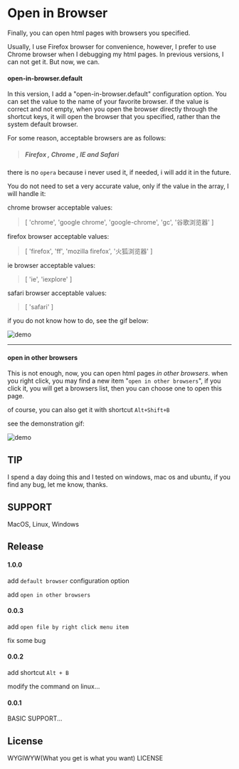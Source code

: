 # Open in Browser

Finally, you can open html pages with browsers you specified.

Usually, I use Firefox browser for convenience, however, I prefer to use Chrome browser when I debugging my html pages. In previous versions, I can not get it. But now, we can.

####  open-in-browser.default

In this version, I add a "open-in-browser.default" configuration option. You can set the value to the name of your favorite browser. 
if the value is correct and not empty,  when you open the browser directly through the shortcut keys, it will open the browser that you specified, rather than the system default browser.

For some reason, acceptable browsers are as follows:
>##### Firefox , Chrome , IE and Safari #####

there is no `opera` because i never used it, if needed, i will add it in the future.

You do not need to set a very accurate value, only if the value in the array, I will handle it:

chrome browser acceptable values:
>   [ 'chrome', 'google chrome', 'google-chrome', 'gc', '谷歌浏览器' ]

firefox browser acceptable values:
>   [ 'firefox', 'ff', 'mozilla firefox', '火狐浏览器' ]

ie browser acceptable values:
>   [ 'ie', 'iexplore' ]

safari browser acceptable values:
>   [ 'safari' ]

if you do not know how to do, see the gif below:

![demo](http://oiw7043hi.bkt.clouddn.com/demo-new.gif)

* * *

####  open in other browsers

This is not enough, now, you can open html pages *in other browsers*.
when you right click, you may find a new item "`open in other browsers`", if you click it, you will get a browsers list, then you can choose one to open this page.

of course, you can also get it with shortcut `Alt+Shift+B`

see the demonstration gif:

![demo](http://oiw7043hi.bkt.clouddn.com/other.gif)

## TIP

I spend a day doing this and I tested on windows, mac os and ubuntu, if you find any bug, let me know, thanks. 

## SUPPORT

MacOS, Linux, Windows 


## Release

#### 1.0.0
add `default browser` configuration option

add `open in other browsers`

#### 0.0.3
add `open file by right click menu item`

fix some bug

#### 0.0.2
add shortcut `Alt + B` 

modify the command on linux...

#### 0.0.1

BASIC SUPPORT...

## License

WYGIWYW(What you get is what you want) LICENSE


